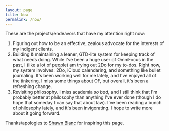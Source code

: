 ```yaml
---
layout: page
title: Now
permalink: /now/
---
```


These are the projects/endeavors that have my attention right now:

1. Figuring out how to be an effective, zealous advocate for the interests of my indigent clients.
2. Building & maintaining a leaner, GTD-lite system for keeping track of what needs doing. While I've been a huge user of OmniFocus in the past, I (like a lot of people) am trying out 2Do for my to-dos. Right now, my system involves: 2Do, iCloud calendaring, and something like bullet journaling. It's been working well for me lately, and I've enjoyed all of the tinkering. I miss some things about OF, but overall, it's been a refreshing change.
3. Revisiting philosophy. I miss academia *so bad*, and I still think that I'm probably better at philosophy than anything I've ever done (though I do hope that someday I can say that about law). I've been reading a bunch of philosophy lately, and it's been invigorating. I hope to write more about it going forward.

Thanks/apologies to [Shawn Blanc](https://shawnblanc.net/now/) for inspiring this page.
